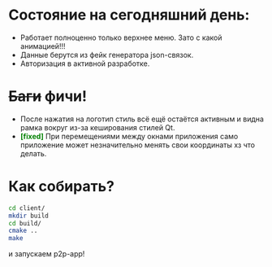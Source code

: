 # Состояние на сегодняшний день:
* Работает полноценно только верхнее меню. Зато с какой анимацией!!!
* Данные берутся из фейк генератора json-связок.
* Авторизация в активной разработке.
# ~~Баги~~ фичи!
* После нажатия на логотип стиль всё ещё остаётся активным и видна рамка вокруг из-за кеширования стилей Qt.
* **<font color=green>[fixed]</font>** При перемещениями между окнами приложения само приложение может незначительно менять свои координаты хз что делать.
# Как собирать?
``` bash
cd client/
mkdir build
cd build/
cmake ..
make
```
и запускаем p2p-app!
